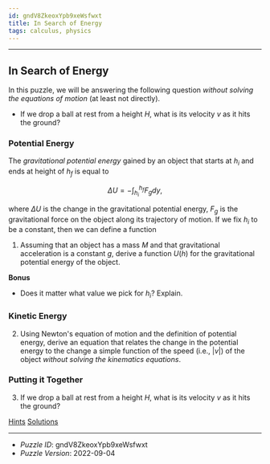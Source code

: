 ```yaml
---
id: gndV8ZkeoxYpb9xeWsfwxt
title: In Search of Energy
tags: calculus, physics
---
```


--------------------------------------------------------------------------------------------

## In Search of Energy

In this puzzle, we will be answering the following question _without solving the
equations of motion_ (at least not directly).

*  If we drop a ball at rest from a height $H$, what is its velocity $v$ as it hits the
   ground?

### Potential Energy

The _gravitational potential energy_ gained by an object that starts at $h_i$ and ends at
height of $h_f$ is equal to

$$
\Delta U = -\int_{h_i}^{h_f} F_g dy,
$$

where $\Delta U$ is the change in the gravitational potential energy, $F_g$ is the
gravitational force on the object along its trajectory of motion. If we fix $h_i$ to be
a constant, then we can define a function

1. Assuming that an object has a mass $M$ and that gravitational acceleration is a
   constant $g$, derive a function $U(h)$ for the gravitational potential energy of the
   object.

__Bonus__

* Does it matter what value we pick for $h_i$? Explain.

### Kinetic Energy

2. Using Newton's equation of motion and the definition of potential energy, derive an
   equation that relates the change in the potential energy to the change a simple function
   of the speed (i.e., $|v|$) of the object _without solving the kinematics equations_.

### Putting it Together

3. If we drop a ball at rest from a height $H$, what is its velocity $v$ as it hits the
   ground?

[Hints](gndV8ZkeoxYpb9xeWsfwxt-hints.md)
[Solutions](gndV8ZkeoxYpb9xeWsfwxt-solutions.md)

--------------------------------------------------------------------------------------------

* _Puzzle ID_: gndV8ZkeoxYpb9xeWsfwxt
* _Puzzle Version_: 2022-09-04
